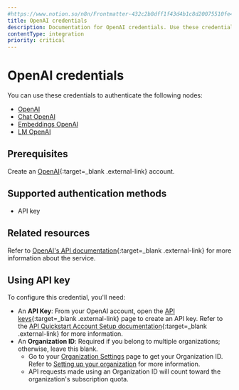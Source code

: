 ```yaml
---
#https://www.notion.so/n8n/Frontmatter-432c2b8dff1f43d4b1c8d20075510fe4
title: OpenAI credentials
description: Documentation for OpenAI credentials. Use these credentials to authenticate OpenAI in n8n, a workflow automation platform.
contentType: integration
priority: critical
---
```


# OpenAI credentials

You can use these credentials to authenticate the following nodes:

- [OpenAI](/integrations/builtin/app-nodes/n8n-nodes-langchain.openai/)
- [Chat OpenAI](/integrations/builtin/cluster-nodes/sub-nodes/n8n-nodes-langchain.lmchatopenai)
- [Embeddings OpenAI](/integrations/builtin/cluster-nodes/sub-nodes/n8n-nodes-langchain.embeddingsopenai)
- [LM OpenAI](/integrations/builtin/cluster-nodes/sub-nodes/n8n-nodes-langchain.lmopenai)

## Prerequisites

Create an [OpenAI](https://openai.com/){:target=_blank .external-link} account.

## Supported authentication methods

- API key

## Related resources

Refer to [OpenAI's API documentation](https://platform.openai.com/docs/introduction){:target=_blank .external-link} for more information about the service.

## Using API key

To configure this credential, you'll need:

- An **API Key**: From your OpenAI account, open the [API keys](https://platform.openai.com/api-keys){:target=_blank .external-link} page to create an API key. Refer to the [API Quickstart Account Setup documentation](https://platform.openai.com/docs/quickstart/account-setup){:target=_blank .external-link} for more information.
- An **Organization ID**: Required if you belong to multiple organizations; otherwise, leave this blank.
    - Go to your [Organization Settings](https://platform.openai.com/account/organization) page to get your Organization ID. Refer to [Setting up your organization](https://platform.openai.com/docs/guides/production-best-practices/setting-up-your-organization) for more information.
    - API requests made using an Organization ID will count toward the organization's subscription quota.

